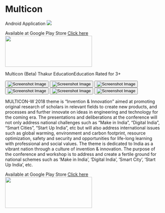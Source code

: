 # Multicon
Android Application
<img src="https://lh3.googleusercontent.com/c74ARnf_43636FtmJysBp5zAVmXSOWW2bRr7h2SNVNoKEhl0H0jhv1up2NbG-zddX4I=s180-rw">

Available at Google Play Store <a href="https://play.google.com/store/apps/details?id=com.multicon.multicon">Click here <img width="280" height="100" src="https://play.google.com/intl/en_us/badges/images/generic/en_badge_web_generic.png"></a>

Multicon (Beta)
Thakur EducationEducation
Rated for 3+



<div jsname="CmYpTb" class="FaSaxe Eg31qe"><div jsname="pCbVjb" class="KDxLi" style="transform: matrix(1, 0, 0, 1, 0, 0);"><button class="NIc6yf" aria-label="Open screenshot 0" jscontroller="jt8Aqb" jsaction="click:O1htCb" jsname="WR0adb" data-screenshot-item-index="0"><img src="https://lh3.googleusercontent.com/iIwnPA-LKk0vtn-eSQsU5UVF5qj9adSFJOQGrQP8JYqNFlbDplp82cnQDlsjB5d6xhw=w720-h310-rw" srcset="https://lh3.googleusercontent.com/iIwnPA-LKk0vtn-eSQsU5UVF5qj9adSFJOQGrQP8JYqNFlbDplp82cnQDlsjB5d6xhw=w1440-h620-rw 2x" class="T75of lxGQyd" aria-hidden="true" alt="Screenshot Image" itemprop="image"></button>    <button class="NIc6yf" aria-label="Open screenshot 1" jscontroller="jt8Aqb" jsaction="click:O1htCb" jsname="WR0adb" data-screenshot-item-index="1"><img src="https://lh3.googleusercontent.com/BpRMchWWM7VkSSYigsDPiSVygvyBZs_v6ohq-tVEw_YU9H3HU7oqjK9wf5JOdHR6_Wg=w720-h310-rw" srcset="https://lh3.googleusercontent.com/BpRMchWWM7VkSSYigsDPiSVygvyBZs_v6ohq-tVEw_YU9H3HU7oqjK9wf5JOdHR6_Wg=w1440-h620-rw 2x" class="T75of lxGQyd" aria-hidden="true" alt="Screenshot Image" itemprop="image"></button>    <button class="NIc6yf" aria-label="Open screenshot 2" jscontroller="jt8Aqb" jsaction="click:O1htCb" jsname="WR0adb" data-screenshot-item-index="2"><img src="https://lh3.googleusercontent.com/uEXfwREuwLNxidQMr5ZwyxaRBFj7nhU6kFZzjrIzgVGI9zSp4MpQelG1IUVBw3WgiUw=w720-h310-rw" srcset="https://lh3.googleusercontent.com/uEXfwREuwLNxidQMr5ZwyxaRBFj7nhU6kFZzjrIzgVGI9zSp4MpQelG1IUVBw3WgiUw=w1440-h620-rw 2x" class="T75of lxGQyd" aria-hidden="true" alt="Screenshot Image" itemprop="image"></button>    <button class="NIc6yf" aria-label="Open screenshot 3" jscontroller="jt8Aqb" jsaction="click:O1htCb" jsname="WR0adb" data-screenshot-item-index="3"><img src="https://lh3.googleusercontent.com/2t_YKCwNGPmZePWigPxjW2uXXuMqRQqOGqgBHH-W7aStB6-jTLfjiUBjEC9ftRuIHNLm=w720-h310-rw" srcset="https://lh3.googleusercontent.com/2t_YKCwNGPmZePWigPxjW2uXXuMqRQqOGqgBHH-W7aStB6-jTLfjiUBjEC9ftRuIHNLm=w1440-h620-rw 2x" class="T75of lxGQyd" aria-hidden="true" alt="Screenshot Image" itemprop="image"></button>  <button class="NIc6yf" aria-label="Open screenshot 4" jscontroller="jt8Aqb" jsaction="click:O1htCb" jsname="WR0adb" data-screenshot-item-index="4"><img src="https://lh3.googleusercontent.com/lk6M-m_L7kEJjx4ETgilGpZ3D6d8FaYw0QMEXhPwIa75WBPfTIA6mi_6ceOfXVDKxg=w720-h310-rw" srcset="https://lh3.googleusercontent.com/lk6M-m_L7kEJjx4ETgilGpZ3D6d8FaYw0QMEXhPwIa75WBPfTIA6mi_6ceOfXVDKxg=w1440-h620-rw 2x" class="T75of lxGQyd" aria-hidden="true" alt="Screenshot Image" itemprop="image"></button>    <button class="NIc6yf" aria-label="Open screenshot 5" jscontroller="jt8Aqb" jsaction="click:O1htCb" jsname="WR0adb" data-screenshot-item-index="5"><img src="https://lh3.googleusercontent.com/Ua9rJG-HtGCKZB9PilHYCtJz6yQUdLchD6Tu_5Yq1Wa3vypQX8o5ElmW5vBdHtivUCo=w720-h310-rw" srcset="https://lh3.googleusercontent.com/Ua9rJG-HtGCKZB9PilHYCtJz6yQUdLchD6Tu_5Yq1Wa3vypQX8o5ElmW5vBdHtivUCo=w1440-h620-rw 2x" class="T75of lxGQyd" aria-hidden="true" alt="Screenshot Image" itemprop="image"></button></div></div>

MULTICON-W 2018 theme is “Invention & Innovation” aimed at promoting original research of scholars in relevant fields to create new products, and processes and further innovate on ideas in engineering and technology for the coming era. The presentations and deliberations at the conference will not only address national challenges such as “Make in India”, “Digital India”, “Smart Cities”, “Start Up India”, etc but will also address international issues such as global warming, environment and carbon footprint, resource optimization, safety and security and opportunities for life-long learning with professional and social values. The theme is dedicated to India as a vibrant nation through a culture of invention & innovation. The purpose of the conference and workshop is to address and create a fertile ground for national schemes such as ‘Make in India’, ‘Digital India’, ‘Smart City’, ‘Start Up India’, etc.

Available at Google Play Store <a href="https://play.google.com/store/apps/details?id=com.multicon.multicon">Click here <img width="280" height="100" src="https://play.google.com/intl/en_us/badges/images/generic/en_badge_web_generic.png"></a>
